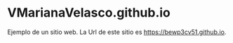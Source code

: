 # VMarianaVelasco.github.io
Ejemplo de un sitio web. 
La Url de este sitio es 
https://bewp3cv51.github.io.
